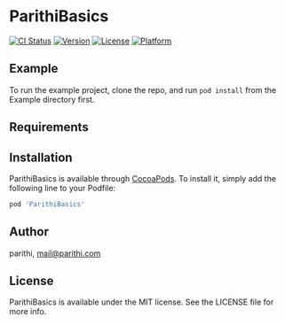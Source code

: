 # ParithiBasics

[![CI Status](https://img.shields.io/travis/parithi/ParithiBasics.svg?style=flat)](https://travis-ci.org/parithi/ParithiBasics)
[![Version](https://img.shields.io/cocoapods/v/ParithiBasics.svg?style=flat)](https://cocoapods.org/pods/ParithiBasics)
[![License](https://img.shields.io/cocoapods/l/ParithiBasics.svg?style=flat)](https://cocoapods.org/pods/ParithiBasics)
[![Platform](https://img.shields.io/cocoapods/p/ParithiBasics.svg?style=flat)](https://cocoapods.org/pods/ParithiBasics)

## Example

To run the example project, clone the repo, and run `pod install` from the Example directory first.

## Requirements

## Installation

ParithiBasics is available through [CocoaPods](https://cocoapods.org). To install
it, simply add the following line to your Podfile:

```ruby
pod 'ParithiBasics'
```

## Author

parithi, mail@parithi.com

## License

ParithiBasics is available under the MIT license. See the LICENSE file for more info.
